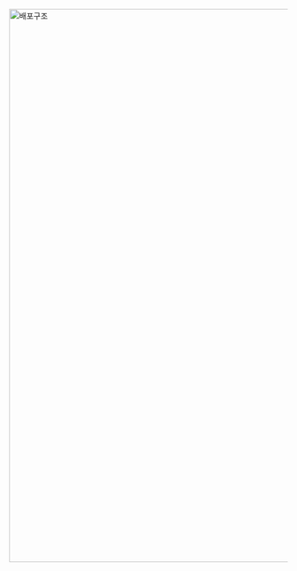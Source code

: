 <img src="https://https://github.com/projectmiluju/TIL/blob/main/202407/20240709/%EB%B0%B0%ED%8F%AC%EA%B5%AC%EC%A1%B0_gitAction.PNG" width="1000" alt="배포구조"></img>
